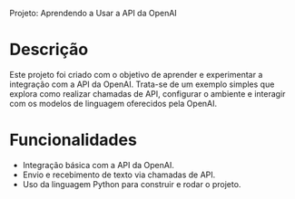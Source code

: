 Projeto: Aprendendo a Usar a API da OpenAI

# Descrição
Este projeto foi criado com o objetivo de aprender e experimentar a integração com a API da OpenAI. Trata-se de um exemplo simples que explora como realizar chamadas de API, configurar o ambiente e interagir com os modelos de linguagem oferecidos pela OpenAI.

# Funcionalidades
- Integração básica com a API da OpenAI.
- Envio e recebimento de texto via chamadas de API.
- Uso da linguagem Python para construir e rodar o projeto.
